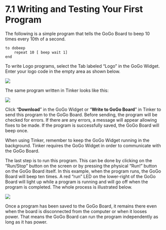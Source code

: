 # 7.1 Writing and Testing Your First Program

The following is a simple program that tells the GoGo Board to beep 10 times every 10th of a second.

```text
to dobeep
    repeat 10 [ beep wait 1] 
end
```

To write Logo programs, select the Tab labeled “Logo” in the GoGo Widget. Enter your logo code in the empty area as shown below.

![](https://lh6.googleusercontent.com/UEqzAkRPk166KB7GGkmBVv58Zrl8zse01QkX9GZdDacxzmlIHWl3Vsi54iEIZqpf1Ap9NTkvtPuGJFMlAWVoD4DJG8xx6JypWCL7eHC5xtH0Ajcl-lsPRR-D-uu9W7UyBvFSyJgP)

The same program written in Tinker looks like this:

![](https://lh6.googleusercontent.com/cyfDTmWrIRH_Sd_iB4ONamR53McRD3DA_Y11pbBuhCFtxJYCJwGziTkjMr8op0rxZ2f6AzS0gJGVewzi9bJFJI5DJoc6Qw02oUPZw46fuFO1ykqGg5zJmCfL-2rBf28tEaDZIwbk)

Click “**Download**” in the GoGo Widget or “**Write to GoGo Board**” in Tinker to send this program to the GoGo Board. Before sending, the program will be checked for errors. If there are any errors, a message will appear allowing fixes to be made. If the program is successfully saved, the GoGo Board will beep once.

When using Tinker, remember to keep the GoGo Widget running in the background. Tinker requires the GoGo Widget in order to communicate with the GoGo Board.

The last step is to run this program. This can be done by clicking on the “Run/Stop” button on the screen or by pressing the physical “Run!” button on the GoGo Board itself. In this example, when the program runs, the GoGo Board will beep ten times. A red “run” LED on the lower-right of the GoGo Board will light up while a program is running and will go off when the program is completed. The whole process is illustrated below.

![](https://lh6.googleusercontent.com/q4fQ3aw1q6tOKSh61AeX-r5gI_WmVTXqs4oNkfTB19WJoNNcb3pHJjTRfXb2ajltwEfunIBJc56rxJ96XBANrc9kf1nk46y3cTvYbxXTIPIsS6ekNvcq6Tbt3coAW_oMR1sX0AYt)

Once a program has been saved to the GoGo Board, it remains there even when the board is disconnected from the computer or when it looses power. That means the GoGo Board can run the program independently as long as it has power.

